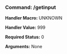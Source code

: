 ### Command: /getinput

**Handler Macro:** UNKNOWN

**Handler Value:** 999

**Required Status:** 0

**Arguments:**
None
